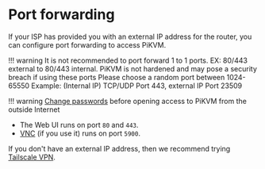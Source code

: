 # Port forwarding

If your ISP has provided you with an external IP address for the router, you can configure port forwarding to access PiKVM.

!!! warning
    It is not recommended to port forward 1 to 1 ports. EX: 80/443 external to 80/443 internal.
    PiKVM is not hardened and may pose a security breach if using these ports
    Please choose a random port between 1024-65550
    Example: (Internal IP) TCP/UDP Port 443, external IP Port 23509 

!!! warning
    [Change passwords](first_steps.md#getting-access-to-pikvm) before opening access to PiKVM from the outside Internet

* The Web UI runs on port `80` and `443`.
* [VNC](vnc.md) (if you use it) runs on port `5900`.

If you don't have an external IP address, then we recommend trying [Tailscale VPN](tailscale.md).
